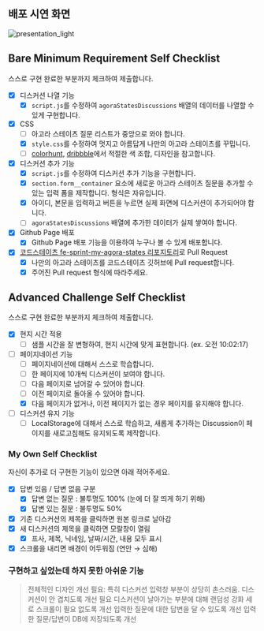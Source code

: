 ## 배포 시연 화면

![presentation_light](https://user-images.githubusercontent.com/65957855/224229430-b29939fc-14ba-4eee-8ebf-cab7d8346b62.gif)

## Bare Minimum Requirement Self Checklist

스스로 구현 완료한 부분까지 체크하여 제출합니다.

-   [x] 디스커션 나열 기능
    -   [x] `script.js`를 수정하여 `agoraStatesDiscussions` 배열의 데이터를 나열할 수 있게 구현합니다.
-   [x] CSS
    -   [ ] 아고라 스테이츠 질문 리스트가 중앙으로 와야 합니다.
    -   [x] `style.css`를 수정하여 멋지고 아름답게 나만의 아고라 스테이츠를 꾸밉니다.
    -   [ ] [colorhunt](https://colorhunt.co/palettes/popular), [dribbble](https://dribbble.com/)에서 적절한 색 조합, 디자인을 참고합니다.
-   [x] 디스커션 추가 기능
    -   [x] `script.js`를 수정하여 디스커션 추가 기능을 구현합니다.
    -   [x] `section.form__container` 요소에 새로운 아고라 스테이츠 질문을 추가할 수 있는 입력 폼을 제작합니다. 형식은 자유입니다.
    -   [x] 아이디, 본문을 입력하고 버튼을 누르면 실제 화면에 디스커션이 추가되어야 합니다.
    -   [ ] `agoraStatesDiscussions` 배열에 추가한 데이터가 실제 쌓여야 합니다.
-   [x] Github Page 배포
    -   [x] Github Page 배포 기능을 이용하여 누구나 볼 수 있게 배포합니다.
-   [x] [코드스테이츠 fe-sprint-my-agora-states 리포지토리](https://github.com/codestates-seb/fe-sprint-my-agora-states)로 Pull Request
    -   [x] 나만의 아고라 스테이츠를 코드스테이츠 깃허브에 Pull request합니다.
    -   [x] 주어진 Pull request 형식에 따라주세요.

## Advanced Challenge Self Checklist

스스로 구현 완료한 부분까지 체크하여 제출합니다.

-   [x] 현지 시간 적용
    -   [ ] 샘플 시간을 잘 변형하여, 현지 시간에 맞게 표현합니다. (ex. 오전 10:02:17)
-   [ ] 페이지네이션 기능
    -   [ ] 페이지네이션에 대해서 스스로 학습합니다.
    -   [ ] 한 페이지에 10개씩 디스커션이 보여야 합니다.
    -   [ ] 다음 페이지로 넘어갈 수 있어야 합니다.
    -   [ ] 이전 페이지로 돌아올 수 있어야 합니다.
    -   [x] 다음 페이지가 없거나, 이전 페이지가 없는 경우 페이지를 유지해야 합니다.
-   [ ] 디스커션 유지 기능
    -   [ ] LocalStorage에 대해서 스스로 학습하고, 새롭게 추가하는 Discussion이 페이지를 새로고침해도 유지되도록 제작합니다.

### My Own Self Checklist

자신이 추가로 더 구현한 기능이 있으면 아래 적어주세요.

-   [x] 답변 있음 / 답변 없음 구분
    -   [x] 답변 없는 질문 : 불투명도 100% (눈에 더 잘 띄게 하기 위해)
    -   [x] 답변 있는 질문 : 불투명도 50%
-   [x] 기존 디스커션의 제목을 클릭하면 원본 링크로 날아감
-   [x] 새 디스커션의 제목을 클릭하면 모랄창이 열림
    -   [x] 프사, 제목, 닉네임, 날짜/시간, 내용 모두 표시
-   [x] 스크롤을 내리면 배경이 어두워짐 (연안 → 심해)

### 구현하고 싶었는데 하지 못한 아쉬운 기능

> 전체적인 디자인 개선 필요: 특히 디스커션 입력창 부분이 상당히 촌스러움.
> 디스커션이 안 겹치도록 개선 필요
> 디스커션이 날아가는 부분에 대해 랜덤성 강화
> 세로 스크롤이 필요 없도록 개선
> 입력한 질문에 대한 답변을 달 수 있도록 개선
> 입력한 질문/답변이 DB에 저장되도록 개선
